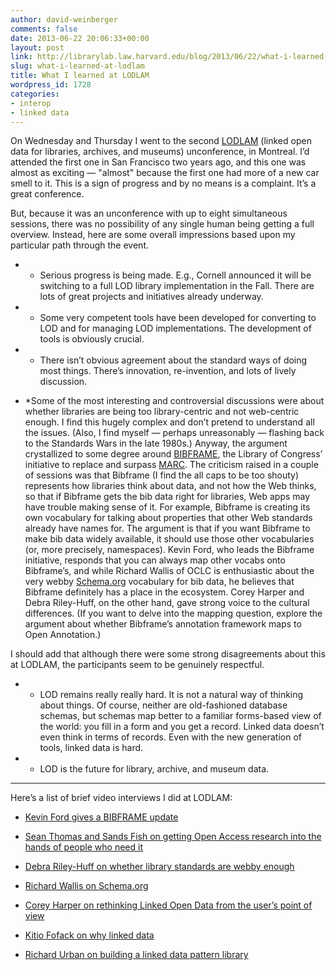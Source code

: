 ```yaml
---
author: david-weinberger
comments: false
date: 2013-06-22 20:06:33+00:00
layout: post
link: http://librarylab.law.harvard.edu/blog/2013/06/22/what-i-learned-at-lodlam/
slug: what-i-learned-at-lodlam
title: What I learned at LODLAM
wordpress_id: 1728
categories:
- interop
- linked data
---
```


On Wednesday and Thursday I went to the second [LODLAM](http://www.lodlam.net) (linked open data for libraries, archives, and museums) unconference, in Montreal. I’d attended the first one in San Francisco two years ago, and this one was almost as exciting — "almost" because the first one had more of a new car smell to it. This is a sign of progress and by no means is a complaint. It’s a great conference.




But, because it was an unconference with up to eight simultaneous sessions, there was no possibility of any single human being getting a full overview. Instead, here are some overall impressions based upon my particular path through the event.








  * * Serious progress is being made. E.g., Cornell announced it will be switching to a full LOD library implementation in the Fall. There are lots of great projects and initiatives already underway.





  * * Some very competent tools have been developed for converting to LOD and for managing LOD implementations. The development of tools is obviously crucial.





  * * There isn’t obvious agreement about the standard ways of doing most things. There’s innovation, re-invention, and lots of lively discussion.





  * *Some of the most interesting and controversial discussions were about whether libraries are being too library-centric and not web-centric enough. I find this hugely complex and don’t pretend to understand all the issues. (Also, I find myself — perhaps unreasonably — flashing back to the Standards Wars in the late 1980s.) Anyway, the argument crystallized to some degree around [BIBFRAME](http://bibframe.org), the Library of Congress’ initiative to replace and surpass [MARC](http://en.wikipedia.org/wiki/MARC_standards). The criticism raised in a couple of sessions was that Bibframe (I find the all caps to be too shouty) represents how libraries think about data, and not how the Web thinks, so that if Bibframe gets the bib data right for libraries, Web apps may have trouble making sense of it. For example, Bibframe is creating its own vocabulary for talking about properties that other Web standards already have names for. The argument is that if you want Bibframe to make bib data widely available, it should use those other vocabularies (or, more precisely, namespaces). Kevin Ford, who leads the Bibframe initiative, responds that you can always map other vocabs onto Bibframe’s, and while Richard Wallis of OCLC is enthusiastic about the very webby [Schema.org](http://schema.org) vocabulary for bib data, he believes that Bibframe definitely has a place in the ecosystem. Corey Harper and Debra Riley-Huff, on the other hand, gave strong voice to the cultural differences. (If you want to delve into the mapping question, explore the argument about whether Bibframe’s annotation framework maps to Open Annotation.)

I should add that although there were some strong disagreements about this at LODLAM, the participants seem to be genuinely respectful.






  * * LOD remains really really hard. It is not a natural way of thinking about things. Of course, neither are old-fashioned database schemas, but schemas map better to a familiar forms-based view of the world: you fill in a form and you get a record. Linked data doesn’t even think in terms of records. Even with the new generation of tools, linked data is hard.





  * * LOD is the future for library, archive, and museum data.






* * *




Here’s a list of brief video interviews I did at LODLAM:






  * [Kevin Ford gives a BIBFRAME update](http://www.youtube.com/watch?v=yXKY822e8yQ)


  * [Sean Thomas and Sands Fish on getting Open Access research into the hands of people who need it](http://www.youtube.com/watch?v=xkyE2qcOx_E)


  * [Debra Riley-Huff on whether library standards are webby enough](http://www.youtube.com/watch?v=u59i-f5yOZ8)


  * [Richard Wallis on Schema.org](http://www.youtube.com/watch?v=es0jcS_caEM)


  * [Corey Harper on rethinking Linked Open Data from the user’s point of view](http://www.youtube.com/watch?v=iPlGq3Dg_Co)


  * [Kitio Fofack on why linked data](http://www.youtube.com/watch?v=Mq6rL5qRaUo)


  * [Richard Urban on building a linked data pattern library](http://www.youtube.com/watch?v=SFkcEvHrY2c)


